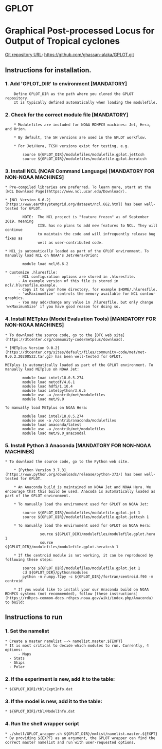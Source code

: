 # GPLOT
# Graphical Post-processed Locus for Output of Tropical cyclones

[Git repository URL](https://github.com/ghassan-alaka/GPLOT.git):  https://github.com/ghassan-alaka/GPLOT.git


## Instructions for installation.

### 1. Add 'GPLOT_DIR' to environment [MANDATORY]
        Define GPLOT_DIR as the path where you cloned the GPLOT repository.
        It is typically defined automatically when loading the modulefile.


### 2. Check for the correct module file [MANDATORY]
        * Modulefiles are included for NOAA RDHPCS machines: Jet, Hera, and Orion.

        * By default, the SH versions are used in the GPLOT workflow.

        * For Jet/Hera, TCSH versions exist for testing, e.g.
```
		source ${GPLOT_DIR}/modulefiles/modulefile.gplot.jettcsh
		source ${GPLOT_DIR}/modulefiles/modulefile.gplot.heratcsh
```


### 3. Install NCL (NCAR Command Language) [MANDATORY FOR NON-NOAA MACHINES]
	* Pre-compiled libraries are preferred. To learn more, start at the [NCL Download Page](https://www.ncl.ucar.edu/Download/).

	* [NCL Version 6.6.2](https://www.earthsystemgrid.org/dataset/ncl.662.html) has been well-tested for GPLOT.

```
        NOTE:  The NCL project is "feature frozen" as of September 2019, meaning
               CISL has no plans to add new features to NCL. They will continue
               to maintain the code and will infrequently release bug fixes as
               well as user-contributed code.
```

	* NCL is automatically loaded as part of the GPLOT environment. To manually load NCL on NOAA's Jet/Hera/Orion:
```
		module load ncl/6.6.2
```

	* Customize .hluresfile:
          - NCL configuration options are stored in .hluresfile.
          - An example version of this file is stored in ncl/.hluresfile.example.
          - Copy it to your home directory, for example $HOME/.hluresfile.
          - 'wsMaximumSize' controls the memory available for NCL contour graphics.
          - You may add/change any value in .hluresfile, but only change 'wxMaximumSize' if you have good reason for doing so.


### 4. Install METplus (Model Evaluation Tools) [MANDATORY FOR NON-NOAA MACHINES]
	* To download the source code, go to the [DTC web site](https://dtcenter.org/community-code/metplus/download).

	* [METplus Version 9.0.2](https://dtcenter.org/sites/default/files/community-code/met/met-9.0.2.20200522.tar.gz) has been well-tested for GPLOT.

	METplus is automatically loaded as part of the GPLOT environment. To manually load METplus on NOAA Jet:
```
		module load intel/18.0.5.274
		module load netcdf/4.6.1
		module load hdf5/1.10.4
		module load intelpython/3.6.5
		module use -a /contrib/met/modulefiles
		module load met/9.0
```

	To manually load METplus on NOAA Hera:
```
		module load intel/18.0.5.274
		module use -a /contrib/anaconda/modulefiles
		module load anaconda/latest
		module use -a /contrib/met/modulefiles
		module load met/9.0_anacondal
```

### 5. Install Python 3 Anaconda [MANDATORY FOR NON-NOAA MACHINES]
	* To download the source code, go to the Python web site.

        * [Python Version 3.7.3](https://www.python.org/downloads/release/python-373/) has been well-tested for GPLOT.

        * An Anaconda build is maintained on NOAA Jet and NOAA Hera. We encourage that this build be used. Anacoda is automatically loaded as part of the GPLOT environment.

        * To manually load the envirnoment used for GPLOT on NOAA Jet:
```
		source ${GPLOT_DIR}/modulefiles/modulefile.gplot.jet 1
		source ${GPLOT_DIR}/modulefiles/modulefile.gplot.jettcsh 1
```

        * To manually load the envirnoment used for GPLOT on NOAA Hera:
```
                source ${GPLOT_DIR}/modulefiles/modulefile.gplot.hera 1
                source ${GPLOT_DIR}/modulefiles/modulefile.gplot.heratcsh 1
```

        * If the centroid module is not working, it can be reproduced by following these steps:
```
		source ${GPLOT_DIR}/modulefiles/modulefile.gplot.jet 1
		cd ${GPLOT_DIR}/python/modules
		python -m numpy.f2py -c ${GPLOT_DIR}/fortran/centroid.f90 -m centroid
```

        * If you would like to install your our Anaconda build on NOAA RDHPCS systems (not recommended), follow [these instructions](https://rdhpcs-common-docs.rdhpcs.noaa.gov/wiki/index.php/Anaconda) to build:






## Instructions to run

### 1. Set the namelist
	* Create a master namelist --> namelist.master.${EXPT}
	* It is most critical to decide which modules to run. Currently, 4 options:
          - Maps
	  - Stats
	  - Ships
	  - Polar

### 2. If the experiment is new, add it to the table:
	* ${GPLOT_DIR}/tbl/ExptInfo.dat

### 3. If the model is new, add it to the table:
	* ${GPLOT_DIR}/tbl/ModelInfo.dat

### 4. Run the shell wrapper script
	* ./shell/GPLOT_wrapper.sh ${GPLOT_DIR}/nmlist/namelist.master.${EXPT}
	* By providing ${EXPT} as an argument, the GPLOT wrapper can find the correct master namelist and run with user-requested options.



